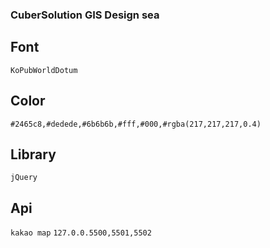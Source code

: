 ### CuberSolution GIS Design sea

## Font

`KoPubWorldDotum`

## Color

`#2465c8,#dedede,#6b6b6b,#fff,#000,#rgba(217,217,217,0.4)`

## Library

`jQuery`

## Api
`kakao map` `127.0.0.5500,5501,5502`
